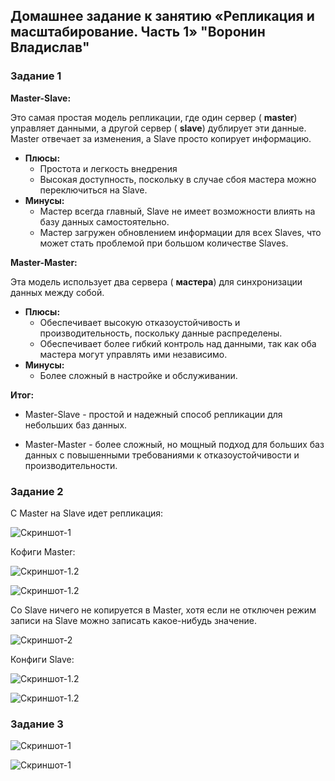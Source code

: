 ## Домашнее задание к занятию «Репликация и масштабирование. Часть 1» "Воронин Владислав"


### Задание 1

**Master-Slave:**

Это самая простая модель репликации, где один сервер ( **master**) управляет данными, а другой сервер ( **slave**) дублирует эти данные. Master отвечает за изменения, а Slave просто копирует информацию.  

* **Плюсы:**
    * Простота и легкость внедрения
    * Высокая доступность, поскольку в случае сбоя мастера можно переключиться на Slave.
* **Минусы:**
    * Мастер всегда главный, Slave не имеет возможности влиять на базу данных самостоятельно.
    * Мастер загружен обновлением информации для всех Slaves, что может стать проблемой при большом количестве Slaves.

**Master-Master:**

Эта модель использует два сервера ( **мастера**) для синхронизации данных между собой. 

* **Плюсы:**
    *   Обеспечивает высокую отказоустойчивость и производительность, поскольку данные распределены. 
    *   Обеспечивает  более гибкий контроль над данными, так как оба мастера могут управлять ими независимо. 
* **Минусы:**
    *  Более сложный в настройке и обслуживании.

**Итог:**

* Master-Slave - простой и надежный способ репликации для небольших баз данных. 

* Master-Master - более сложный, но мощный подход для больших баз данных с повышенными требованиями к отказоустойчивости и производительности.

### Задание 2

C Master на Slave идет репликация:

![Скриншот-1](https://github.com/vodin26/homework_12-06/blob/main/img/Master_1.png)

Кофиги Master:

![Скриншот-1.2](https://github.com/vodin26/homework_12-06/blob/main/img/Conf_Master_1.png)

![Скриншот-1.2](https://github.com/vodin26/homework_12-06/blob/main/img/Conf_Master_2.png)

Со Slave ничего не копируется в Master, хотя если не отключен режим записи на Slave можно записать какое-нибудь значение.

![Скриншот-2](https://github.com/vodin26/homework_12-06/blob/main/img/Slave_1.png)

Конфиги Slave:

![Скриншот-1.2](https://github.com/vodin26/homework_12-06/blob/main/img/Conf_Slave_1.png)

![Скриншот-1.2](https://github.com/vodin26/homework_12-06/blob/main/img/Conf_slave_2.png)

### Задание 3

![Скриншот-1](https://github.com/vodin26/homework_12-06/blob/main/img/Master_1.2.png)

![Скриншот-1](https://github.com/vodin26/homework_12-06/blob/main/img/Master_2.2.png)